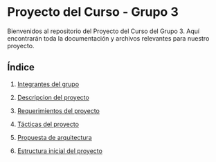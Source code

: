 # Proyecto del Curso - Grupo 3

Bienvenidos al repositorio del Proyecto del Curso del Grupo 3. Aquí encontrarán toda la documentación y archivos relevantes para nuestro proyecto.

## Índice

1. [Integrantes del grupo](Integrantes/integrantes.md)

2. [Descripcion del proyecto](Proyecto/Descripcion.md)

3. [Requerimientos del proyecto](Proyecto/Requerimientos.md)

4. [Tácticas del proyecto](Proyecto/Tacticas.md)

5. [Propuesta de arquitectura]()

6. [Estructura inicial del proyecto](Proyecto/EstructuraInicial.md)